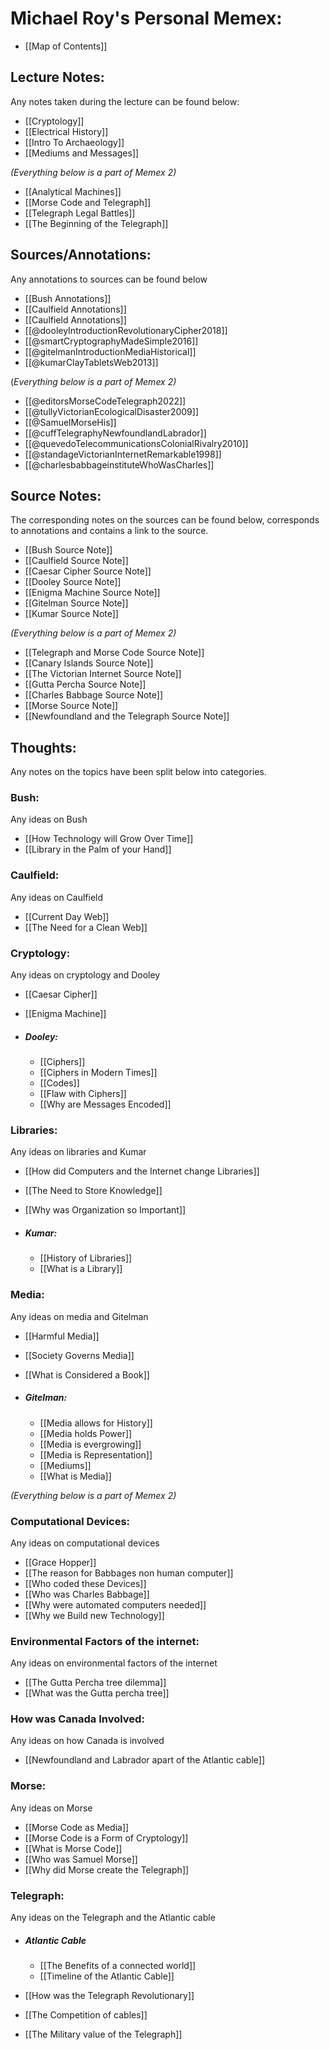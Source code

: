 # Michael Roy's Personal Memex:

- [[Map of Contents]]

## Lecture Notes:

Any notes taken during the lecture can be found below:

- [[Cryptology]]
- [[Electrical History]]
- [[Intro To Archaeology]]
- [[Mediums and Messages]]

 *(Everything below is a part of Memex 2)*

- [[Analytical Machines]]
- [[Morse Code and Telegraph]]
- [[Telegraph Legal Battles]]
- [[The Beginning of the Telegraph]]

## Sources/Annotations:

Any annotations to sources can be found below

- [[Bush Annotations]]
- [[Caulfield Annotations]]
- [[Caulfield Annotations]]
- [[@dooleyIntroductionRevolutionaryCipher2018]]
- [[@smartCryptographyMadeSimple2016]]
- [[@gitelmanIntroductionMediaHistorical]]
- [[@kumarClayTabletsWeb2013]]

 (*Everything below is a part of Memex 2)*

- [[@editorsMorseCodeTelegraph2022]]
- [[@tullyVictorianEcologicalDisaster2009]]
- [[@SamuelMorseHis]]
- [[@cuffTelegraphyNewfoundlandLabrador]]
- [[@quevedoTelecommunicationsColonialRivalry2010]]
- [[@standageVictorianInternetRemarkable1998]]
- [[@charlesbabbageinstituteWhoWasCharles]]

## Source Notes:

The corresponding notes on the sources can be found below, corresponds to annotations and contains a link to the source.

- [[Bush Source Note]]
- [[Caulfield Source Note]]
- [[Caesar Cipher Source Note]]
- [[Dooley Source Note]]
- [[Enigma Machine Source Note]]
- [[Gitelman Source Note]]
- [[Kumar Source Note]]

 *(Everything below is a part of Memex 2)*

- [[Telegraph and Morse Code Source Note]]
- [[Canary Islands Source Note]]
- [[The Victorian Internet Source Note]]
- [[Gutta Percha Source Note]]
- [[Charles Babbage Source Note]]
- [[Morse Source Note]]
- [[Newfoundland and the Telegraph Source Note]]

## Thoughts:

Any notes on the topics have been split below into categories.

### Bush:

Any ideas on Bush

- [[How Technology will Grow Over Time]]
- [[Library in the Palm of your Hand]]

### Caulfield:

Any ideas on Caulfield

- [[Current Day Web]]
- [[The Need for a Clean Web]]

### Cryptology:

Any ideas on cryptology and Dooley

- [[Caesar Cipher]]
- [[Enigma Machine]]

- ##### Dooley:
	- [[Ciphers]]
	- [[Ciphers in Modern Times]]
	- [[Codes]]
	- [[Flaw with Ciphers]]
	- [[Why are Messages Encoded]]

### Libraries:

Any ideas on libraries and Kumar

- [[How did Computers and the Internet change Libraries]]
- [[The Need to Store Knowledge]]
- [[Why was Organization so Important]]

- ##### Kumar:
	- [[History of Libraries]]
	- [[What is a Library]]

### Media:

Any ideas on media and Gitelman

- [[Harmful Media]]
- [[Society Governs Media]]
- [[What is Considered a Book]]

- ##### Gitelman:
	- [[Media allows for History]]
	- [[Media holds Power]]
	- [[Media is evergrowing]]
	- [[Media is Representation]]
	- [[Mediums]]
	- [[What is Media]]

*(Everything below is a part of Memex 2)*

### Computational Devices:

Any ideas on computational devices

- [[Grace Hopper]]
- [[The reason for Babbages non human computer]]
- [[Who coded these Devices]]
- [[Who was Charles Babbage]]
- [[Why were automated computers needed]]
- [[Why we Build new Technology]]

### Environmental Factors of the internet:

Any ideas on environmental factors of the internet

- [[The Gutta Percha tree dilemma]]
- [[What was the Gutta percha tree]]

### How was Canada Involved:

Any ideas on how Canada is involved

- [[Newfoundland and Labrador apart of the Atlantic cable]]

### Morse:

Any ideas on Morse

- [[Morse Code as Media]]
- [[Morse Code is a Form of Cryptology]]
- [[What is Morse Code]]
- [[Who was Samuel Morse]]
- [[Why did Morse create the Telegraph]]

### Telegraph:

Any ideas on the Telegraph and the Atlantic cable

- ##### Atlantic Cable
	- [[The Benefits of a connected world]]
	- [[Timeline of the Atlantic Cable]]

- [[How was the Telegraph Revolutionary]]
- [[The Competition of cables]]
- [[The Military value of the Telegraph]]
